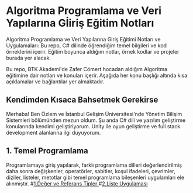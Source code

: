 #  Algoritma Programlama ve Veri Yapılarına Gİiriş Eğitim Notları
Algoritma Programlama ve Veri Yapılarına Giriş Eğitimi Notları ve Uygulamaları:  Bu repo, C# dilinde öğrendiğim temel bilgileri ve kod örneklerini içerir. Eğitim boyunca aldığım notlar, örnek kodlar ve projeler burada yer alacak. 


Bu repo, BTK Akademi'de Zafer Cömert hocadan aldığım Algoritma eğitimine dair notları ve konuları içerir. Aşağıda her konu başlığı altında kısa açıklamalar ve bağlantılar yer almaktadır.

## Kendimden Kısaca Bahsetmek Gerekirse

Merhaba! Ben Özlem ve İstanbul Gelişim Üniversitesi'nde Yönetim Bilişim Sistemleri bölümünden mezun oldum. Şu anda C# dili ve yazılım geliştirme konularında kendimi geliştiriyorum. Unity ile oyun geliştirme ve full stack development alanlarına ilgi duyuyorum. 

## 1. Temel Programlama
Programlamaya giriş yapılarak, farklı programlama dilleri değerlendirilmiş daha sonra değişkenler, operatörler, sabitler, koşul ifadeleri, çevrimler, diziler, listeler, metotlar gibi temel programlama bileşenleri uygulamları ele alınmıştır. 
#[1.Değer ve Referans Tipler ](https://github.com/ozlemars/btkAkademi-Algoritma/tree/main/TemelProgramlama/1)
#[2.Liste Uygulaması ](https://github.com/ozlemars/btkAkademi-Algoritma/tree/main/TemelProgramlama/2)




